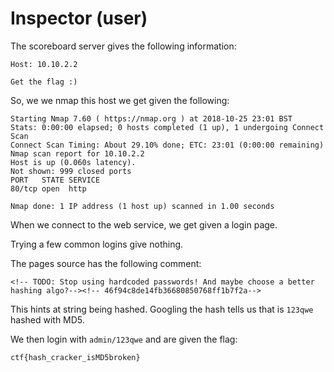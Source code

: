 # Inspector (user)

The scoreboard server gives the following information:

```
Host: 10.10.2.2

Get the flag :)
```

So, we we nmap this host we get given the following:
```
Starting Nmap 7.60 ( https://nmap.org ) at 2018-10-25 23:01 BST
Stats: 0:00:00 elapsed; 0 hosts completed (1 up), 1 undergoing Connect Scan
Connect Scan Timing: About 29.10% done; ETC: 23:01 (0:00:00 remaining)
Nmap scan report for 10.10.2.2
Host is up (0.060s latency).
Not shown: 999 closed ports
PORT   STATE SERVICE
80/tcp open  http

Nmap done: 1 IP address (1 host up) scanned in 1.00 seconds

```

When we connect to the web service, we get given a login page.

Trying a few common logins give nothing.

The pages source has the following comment:
```
<!-- TODO: Stop using hardcoded passwords! And maybe choose a better hashing algo?--><!-- 46f94c8de14fb36680850768ff1b7f2a-->
```

This hints at string being hashed. Googling the hash tells us that is `123qwe`
hashed with MD5.

We then login with `admin/123qwe` and are given the flag:

```
ctf{hash_cracker_isMD5broken}
```
